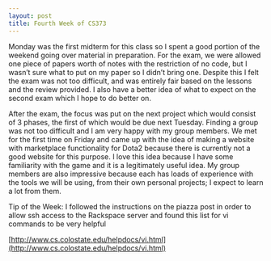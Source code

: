 ```yaml
---
layout: post
title: Fourth Week of CS373
---
```


Monday was the first midterm for this class so I spent a good portion of the weekend going over material in preparation. For the exam, we were allowed one piece of papers worth of notes with the restriction of no code, but I wasn’t sure what to put on my paper so I didn’t bring one. Despite this I felt the exam was not too difficult, and was entirely fair based on the lessons and the review provided. I also have a better idea of what to expect on the second exam which I hope to do better on.

After the exam, the focus was put on the next project which would consist of 3 phases, the first of which would be due next Tuesday. Finding a group was not too difficult and I am very happy with my group members. We met for the first time on Friday and came up with the idea of making a website with marketplace functionality for Dota2 because there is currently not a good website for this purpose. I love this idea because I have some familiarity with the game and it is a legitimately useful idea. My group members are also impressive because each has loads of experience with the tools we will be using, from their own personal projects;  I expect to learn a lot from them.

Tip of the Week:
I followed the instructions on the piazza post in order to allow ssh access to the Rackspace server and found this list for vi commands to be very helpful

[http://www.cs.colostate.edu/helpdocs/vi.html](http://www.cs.colostate.edu/helpdocs/vi.html)
